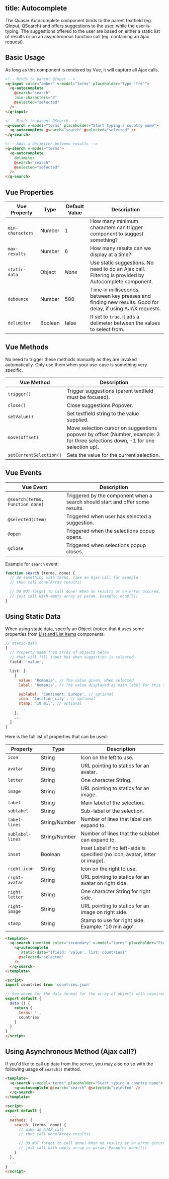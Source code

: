 title: Autocomplete
---
The Quasar Autocomplete component binds to the parent textfield (eg. QInput, QSearch) and offers suggestions to the user, while the user is typing. The suggestions offered to the user are based on either a static list of results or on an asynchronous function call (eg. containing an Ajax request).

<input type="hidden" data-fullpage-demo="form/autocomplete">

## Basic Usage
As long as this component is rendered by Vue, it will capture all Ajax calls.
``` html
<!-- Binds to parent QInput -->
<q-input color="amber" v-model="terms" placeholder="Type 'fre'">
  <q-autocomplete
    @search="search"
    :min-characters="3"
    @selected="selected"
  />
</q-input>

<!-- Binds to parent QSearch -->
<q-search v-model="terms" placeholder="Start typing a country name">
  <q-autocomplete @search="search" @selected="selected" />
</q-search>

<!-- Adds a delimiter between results -->
<q-search v-model="terms">
  <q-autocomplete
    delimiter
    @search="search"
    @selected="selected"
  />
</q-search>
```

## Vue Properties
| Vue Property | Type | Default Value | Description |
| --- | --- | --- | --- |
| `min-characters` | Number | 1 | How many minimum characters can trigger component to suggest something? |
| `max-results` | Number | 6 | How many results can we display at a time? |
| `static-data` | Object | *None* | Use static suggestions. No need to do an Ajax call. Filtering is provided by Autocomplete component. |
| `debounce` | Number | 500 | Time in milliseconds, between key presses and finding new results. Good for delay, if using AJAX requests. |
| `delimiter` | Boolean | false | If set to `true`, it ads a delimeter between the values to select from. |

## Vue Methods
No need to trigger these methods manually as they are invoked automatically. Only use them when your use-case is something very specific.

| Vue Method | Description |
| --- | --- |
| `trigger()` | Trigger suggestions (parent textfield must be focused). |
| `close()` | Close suggestions Popover. |
| `setValue()` | Set textfield string to the value supplied. |
| `move(offset)` | Move selection cursor on suggestions popover by offset (Number, example: 3 for three selections down, -1 for one selection up). |
| `setCurrentSelection()` | Sets the value for the current selection. |

## Vue Events
| Vue Event | Description |
| --- | --- |
| `@search(terms, Function done)` | Triggered by the component when a search should start and offer some results. |
| `@selected(item)` | Triggered when user has selected a suggestion. |
| `@open` | Triggered when the selections popup opens. |
| `@close` | Triggered when selections popup closes. |

Example for `search` event:

``` js
function search (terms, done) {
  // do something with terms, like an Ajax call for example
  // then call done(Array results)

  // DO NOT forget to call done! When no results or an error occured,
  // just call with empty array as param. Example: done([])
}
```

## Using Static Data
When using static data, specify an Object (notice that it uses some properties from [List and List Items](/components/lists-and-list-items.html) components:
``` js
// static-data
[
  // Property name from array of objects below
  // that will fill input box when suggestion is selected
  field: 'value',

  list: [
    {
      value: 'Romania', // The value given, when selected
      label: 'Romania', // The value displayed as main label for this suggested selection

      sublabel: 'Continent: Europe', // optional
      icon: 'location_city', // optional
      stamp: '18 mil', // optional
      ...
    },
    ...
  ]
]
```

Here is the full list of properties that can be used:

| Property | Type | Description |
| --- | --- | --- |
| `icon` | String | Icon on the left to use. |
| `avatar` | String | URL pointing to statics for an avatar. |
| `letter` | String | One character String. |
| `image` | String | URL pointing to statics for an image. |
| `label` | String | Main label of the selection. |
| `sublabel` | String | Sub-label of the selection. |
| `label-lines` | String/Number | Number of lines that label can expand to. |
| `sublabel-lines` | String/Number | Number of lines that the sublabel can expand to. |
| `inset` | Boolean | Inset Label if no left-side is specified (no icon, avatar, letter or image). |
| `right-icon` | String | Icon on the right to use. |
| `right-avatar` | String | URL pointing to statics for an avatar on right side. |
| `right-letter` | String | One character String for right side. |
| `right-image` | String | URL pointing to statics for an image on right side. |
| `stamp` | String | Stamp to use for right side. Example: '10 min ago'. |


```html
<template>
  <q-search inverted color="secondary" v-model="terms" placeholder="Featuring static data">
    <q-autocomplete
      :static-data="{field: 'value', list: countries}"
      @selected="selected"
    />
  </q-search>
</template>

<script>
import countries from 'countries.json'

// See above for the data format for the array of objects with required and optional data
export default {
  data () {
    return {
      terms: '',
      countries
    }
  }
}
</script>
```

## Using Asynchronous Method (Ajax call?)
If you'd like to call up data from the server, you may also do so with the following usage of `search()` method.

```html
<template>
  <q-search v-model="terms" placeholder="Start typing a country name">
    <q-autocomplete @search="search" @selected="selected" />
  </q-search>
</template>

<script>
export default {
  ...
  methods: {
    search: (terms, done) {
      // make an AJAX call
      // then call done(Array results)

      // DO NOT forget to call done! When no results or an error occured,
      // just call with empty array as param. Example: done([])
    }   
  },
  ...
}
</script>
```
